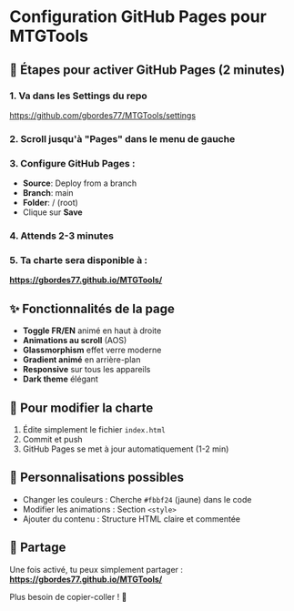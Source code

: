# Configuration GitHub Pages pour MTGTools

## 🚀 Étapes pour activer GitHub Pages (2 minutes)

### 1. Va dans les Settings du repo
https://github.com/gbordes77/MTGTools/settings

### 2. Scroll jusqu'à "Pages" dans le menu de gauche

### 3. Configure GitHub Pages :
- **Source**: Deploy from a branch
- **Branch**: main
- **Folder**: / (root)
- Clique sur **Save**

### 4. Attends 2-3 minutes

### 5. Ta charte sera disponible à :
**https://gbordes77.github.io/MTGTools/**

## ✨ Fonctionnalités de la page

- **Toggle FR/EN** animé en haut à droite
- **Animations au scroll** (AOS)
- **Glassmorphism** effet verre moderne
- **Gradient animé** en arrière-plan
- **Responsive** sur tous les appareils
- **Dark theme** élégant

## 📝 Pour modifier la charte

1. Édite simplement le fichier `index.html`
2. Commit et push
3. GitHub Pages se met à jour automatiquement (1-2 min)

## 🎨 Personnalisations possibles

- Changer les couleurs : Cherche `#fbbf24` (jaune) dans le code
- Modifier les animations : Section `<style>`
- Ajouter du contenu : Structure HTML claire et commentée

## 🔗 Partage

Une fois activé, tu peux simplement partager :
**https://gbordes77.github.io/MTGTools/**

Plus besoin de copier-coller ! 🎉